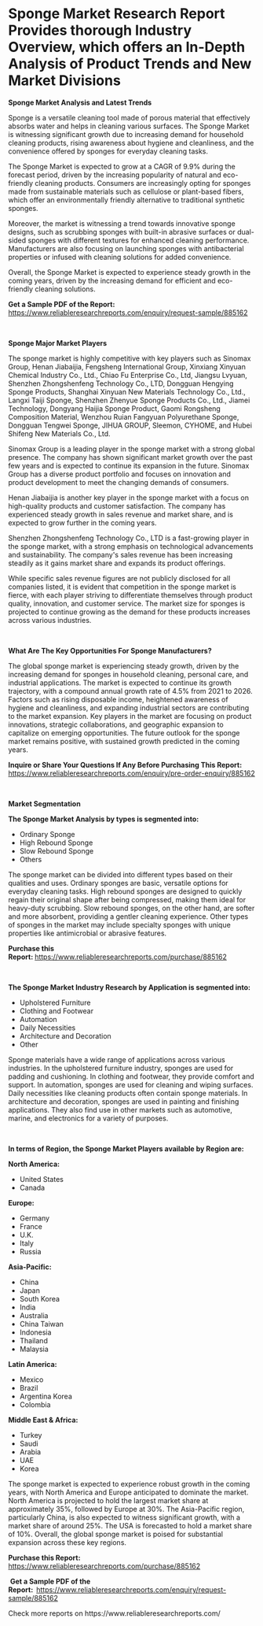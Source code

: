 <p><h1>Sponge Market Research Report Provides thorough Industry Overview, which offers an In-Depth Analysis of Product Trends and New Market Divisions</h1></p><p><strong>Sponge Market Analysis and Latest Trends</strong></p>
<p><p>Sponge is a versatile cleaning tool made of porous material that effectively absorbs water and helps in cleaning various surfaces. The Sponge Market is witnessing significant growth due to increasing demand for household cleaning products, rising awareness about hygiene and cleanliness, and the convenience offered by sponges for everyday cleaning tasks.</p><p>The Sponge Market is expected to grow at a CAGR of 9.9% during the forecast period, driven by the increasing popularity of natural and eco-friendly cleaning products. Consumers are increasingly opting for sponges made from sustainable materials such as cellulose or plant-based fibers, which offer an environmentally friendly alternative to traditional synthetic sponges.</p><p>Moreover, the market is witnessing a trend towards innovative sponge designs, such as scrubbing sponges with built-in abrasive surfaces or dual-sided sponges with different textures for enhanced cleaning performance. Manufacturers are also focusing on launching sponges with antibacterial properties or infused with cleaning solutions for added convenience.</p><p>Overall, the Sponge Market is expected to experience steady growth in the coming years, driven by the increasing demand for efficient and eco-friendly cleaning solutions.</p></p>
<p><strong>Get a Sample PDF of the Report:&nbsp;</strong> <a href="https://www.reliableresearchreports.com/enquiry/request-sample/885162">https://www.reliableresearchreports.com/enquiry/request-sample/885162</a></p>
<p>&nbsp;</p>
<p><strong>Sponge Major Market Players</strong></p>
<p><p>The sponge market is highly competitive with key players such as Sinomax Group, Henan Jiabaijia, Fengsheng International Group, Xinxiang Xinyuan Chemical Industry Co., Ltd., Chiao Fu Enterprise Co., Ltd, Jiangsu Lvyuan, Shenzhen Zhongshenfeng Technology Co., LTD, Dongguan Hengying Sponge Products, Shanghai Xinyuan New Materials Technology Co., Ltd., Langxi Taiji Sponge, Shenzhen Zhenyue Sponge Products Co., Ltd., Jiamei Technology, Dongyang Haijia Sponge Product, Gaomi Rongsheng Composition Material, Wenzhou Ruian Fangyuan Polyurethane Sponge, Dongguan Tengwei Sponge, JIHUA GROUP, Sleemon, CYHOME, and Hubei Shifeng New Materials Co., Ltd.</p><p>Sinomax Group is a leading player in the sponge market with a strong global presence. The company has shown significant market growth over the past few years and is expected to continue its expansion in the future. Sinomax Group has a diverse product portfolio and focuses on innovation and product development to meet the changing demands of consumers.</p><p>Henan Jiabaijia is another key player in the sponge market with a focus on high-quality products and customer satisfaction. The company has experienced steady growth in sales revenue and market share, and is expected to grow further in the coming years.</p><p>Shenzhen Zhongshenfeng Technology Co., LTD is a fast-growing player in the sponge market, with a strong emphasis on technological advancements and sustainability. The company's sales revenue has been increasing steadily as it gains market share and expands its product offerings.</p><p>While specific sales revenue figures are not publicly disclosed for all companies listed, it is evident that competition in the sponge market is fierce, with each player striving to differentiate themselves through product quality, innovation, and customer service. The market size for sponges is projected to continue growing as the demand for these products increases across various industries.</p></p>
<p>&nbsp;</p>
<p><strong>What Are The Key Opportunities For Sponge Manufacturers?</strong></p>
<p><p>The global sponge market is experiencing steady growth, driven by the increasing demand for sponges in household cleaning, personal care, and industrial applications. The market is expected to continue its growth trajectory, with a compound annual growth rate of 4.5% from 2021 to 2026. Factors such as rising disposable income, heightened awareness of hygiene and cleanliness, and expanding industrial sectors are contributing to the market expansion. Key players in the market are focusing on product innovations, strategic collaborations, and geographic expansion to capitalize on emerging opportunities. The future outlook for the sponge market remains positive, with sustained growth predicted in the coming years.</p></p>
<p><strong>Inquire or Share Your Questions If Any Before Purchasing This Report:</strong> <a href="https://www.reliableresearchreports.com/enquiry/pre-order-enquiry/885162">https://www.reliableresearchreports.com/enquiry/pre-order-enquiry/885162</a></p>
<p>&nbsp;</p>
<p><strong>Market Segmentation</strong></p>
<p><strong>The Sponge Market Analysis by types is segmented into:</strong></p>
<p><ul><li>Ordinary Sponge</li><li>High Rebound Sponge</li><li>Slow Rebound Sponge</li><li>Others</li></ul></p>
<p><p>The sponge market can be divided into different types based on their qualities and uses. Ordinary sponges are basic, versatile options for everyday cleaning tasks. High rebound sponges are designed to quickly regain their original shape after being compressed, making them ideal for heavy-duty scrubbing. Slow rebound sponges, on the other hand, are softer and more absorbent, providing a gentler cleaning experience. Other types of sponges in the market may include specialty sponges with unique properties like antimicrobial or abrasive features.</p></p>
<p><strong>Purchase this Report:&nbsp;</strong><a href="https://www.reliableresearchreports.com/purchase/885162">https://www.reliableresearchreports.com/purchase/885162</a></p>
<p>&nbsp;</p>
<p><strong>The Sponge Market Industry Research by Application is segmented into:</strong></p>
<p><ul><li>Upholstered Furniture</li><li>Clothing and Footwear</li><li>Automation</li><li>Daily Necessities</li><li>Architecture and Decoration</li><li>Other</li></ul></p>
<p><p>Sponge materials have a wide range of applications across various industries. In the upholstered furniture industry, sponges are used for padding and cushioning. In clothing and footwear, they provide comfort and support. In automation, sponges are used for cleaning and wiping surfaces. Daily necessities like cleaning products often contain sponge materials. In architecture and decoration, sponges are used in painting and finishing applications. They also find use in other markets such as automotive, marine, and electronics for a variety of purposes.</p></p>
<p>&nbsp;</p>
<p><strong>In terms of Region, the Sponge Market Players available by Region are:</strong></p>
<p>
    <p> <strong> North America: </strong>
        <ul>
            <li>United States</li>
            <li>Canada</li>
        </ul>
        </p> 
    <p> <strong> Europe: </strong>
        <ul>
            <li>Germany</li>
            <li>France</li>
            <li>U.K.</li>
            <li>Italy</li>
            <li>Russia</li>
        </ul>
        </p> 
    <p> <strong> Asia-Pacific: </strong>
        <ul>
            <li>China</li>
            <li>Japan</li>
            <li>South Korea</li>
            <li>India</li>
            <li>Australia</li>
            <li>China Taiwan</li>
            <li>Indonesia</li>
            <li>Thailand</li>
            <li>Malaysia</li>
        </ul>
        </p> 
    <p> <strong> Latin America: </strong>
        <ul>
            <li>Mexico</li>
            <li>Brazil</li>
            <li>Argentina Korea</li>
            <li>Colombia</li>
        </ul>
        </p> 
    <p> <strong> Middle East & Africa: </strong>
        <ul>
            <li>Turkey</li>
            <li>Saudi</li>
            <li>Arabia</li>
            <li>UAE</li>
            <li>Korea</li>
        </ul>
    </p>
    </p>
<p><p>The sponge market is expected to experience robust growth in the coming years, with North America and Europe anticipated to dominate the market. North America is projected to hold the largest market share at approximately 35%, followed by Europe at 30%. The Asia-Pacific region, particularly China, is also expected to witness significant growth, with a market share of around 25%. The USA is forecasted to hold a market share of 10%. Overall, the global sponge market is poised for substantial expansion across these key regions.</p></p>
<p><strong>Purchase this Report: </strong><a href="https://www.reliableresearchreports.com/purchase/885162">https://www.reliableresearchreports.com/purchase/885162</a></p>
<p>&nbsp;<strong>Get a Sample PDF of the Report:&nbsp;&nbsp;</strong><a href="https://www.reliableresearchreports.com/enquiry/request-sample/885162">https://www.reliableresearchreports.com/enquiry/request-sample/885162</a></p>
<p><strong></strong></p>
<p>Check more reports on https://www.reliableresearchreports.com/</p>